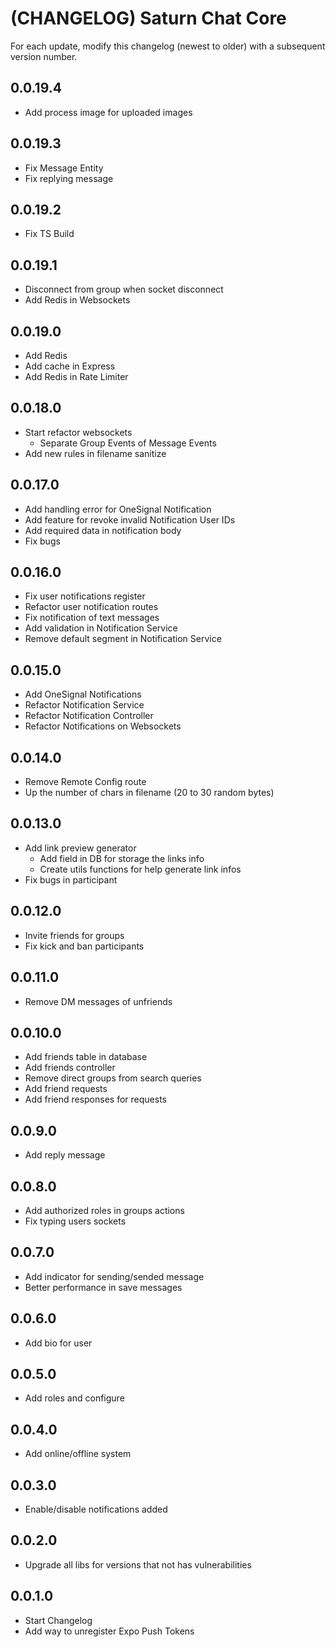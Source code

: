 # (CHANGELOG) Saturn Chat Core

For each update, modify this changelog (newest to older) with a subsequent version number.

## 0.0.19.4

- Add process image for uploaded images

## 0.0.19.3

- Fix Message Entity
- Fix replying message

## 0.0.19.2

- Fix TS Build

## 0.0.19.1

- Disconnect from group when socket disconnect
- Add Redis in Websockets

## 0.0.19.0

- Add Redis
- Add cache in Express
- Add Redis in Rate Limiter

## 0.0.18.0

- Start refactor websockets
  - Separate Group Events of Message Events
- Add new rules in filename sanitize

## 0.0.17.0

- Add handling error for OneSignal Notification
- Add feature for revoke invalid Notification User IDs
- Add required data in notification body
- Fix bugs

## 0.0.16.0

- Fix user notifications register
- Refactor user notification routes
- Fix notification of text messages
- Add validation in Notification Service
- Remove default segment in Notification Service

## 0.0.15.0

- Add OneSignal Notifications
- Refactor Notification Service
- Refactor Notification Controller
- Refactor Notifications on Websockets

## 0.0.14.0

- Remove Remote Config route
- Up the number of chars in filename (20 to 30 random bytes)

## 0.0.13.0

- Add link preview generator
  - Add field in DB for storage the links info
  - Create utils functions for help generate link infos
- Fix bugs in participant

## 0.0.12.0

- Invite friends for groups
- Fix kick and ban participants

## 0.0.11.0

- Remove DM messages of unfriends

## 0.0.10.0

- Add friends table in database
- Add friends controller
- Remove direct groups from search queries
- Add friend requests
- Add friend responses for requests

## 0.0.9.0

- Add reply message

## 0.0.8.0

- Add authorized roles in groups actions
- Fix typing users sockets

## 0.0.7.0

- Add indicator for sending/sended message
- Better performance in save messages

## 0.0.6.0

- Add bio for user

## 0.0.5.0

- Add roles and configure

## 0.0.4.0

- Add online/offline system

## 0.0.3.0

- Enable/disable notifications added

## 0.0.2.0

- Upgrade all libs for versions that not has vulnerabilities

## 0.0.1.0

- Start Changelog
- Add way to unregister Expo Push Tokens
